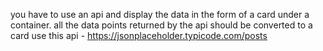 you have to use an api and display the data in the form of a card under a container. all the data points returned by the api should be converted to a card
use this api - https://jsonplaceholder.typicode.com/posts